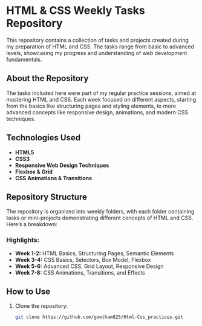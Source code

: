 # HTML & CSS Weekly Tasks Repository

This repository contains a collection of tasks and projects created during my preparation of HTML and CSS. The tasks range from basic to advanced levels, showcasing my progress and understanding of web development fundamentals.

## About the Repository

The tasks included here were part of my regular practice sessions, aimed at mastering HTML and CSS. Each week focused on different aspects, starting from the basics like structuring pages and styling elements, to more advanced concepts like responsive design, animations, and modern CSS techniques.

## Technologies Used
- **HTML5**
- **CSS3**
- **Responsive Web Design Techniques**
- **Flexbox & Grid**
- **CSS Animations & Transitions**

## Repository Structure

The repository is organized into weekly folders, with each folder containing tasks or mini-projects demonstrating different concepts of HTML and CSS. Here’s a breakdown:

### Highlights:
- **Week 1-2:** HTML Basics, Structuring Pages, Semantic Elements
- **Week 3-4:** CSS Basics, Selectors, Box Model, Flexbox
- **Week 5-6:** Advanced CSS, Grid Layout, Responsive Design
- **Week 7-8:** CSS Animations, Transitions, and Effects

## How to Use

1. Clone the repository:
   ```bash
   git clone https://github.com/gowtham825/Html-Css_practices.git

